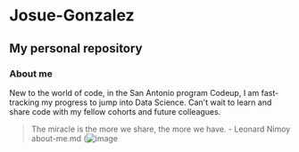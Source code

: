 # Josue-Gonzalez
## My personal repository
### About me
New to the world of code, in the San Antonio program Codeup, I am fast-tracking my progress to jump into Data Science.
Can't wait to learn and share code with my fellow cohorts and future colleagues.
> The miracle is the more we share, the more we have. - Leonard Nimoy
about-me.md
(![image](https://github.com/Josue-Gonzalez627/Josue-Gonzalez/assets/146887896/8be72c11-e9c3-430a-8572-b15574c50210)
